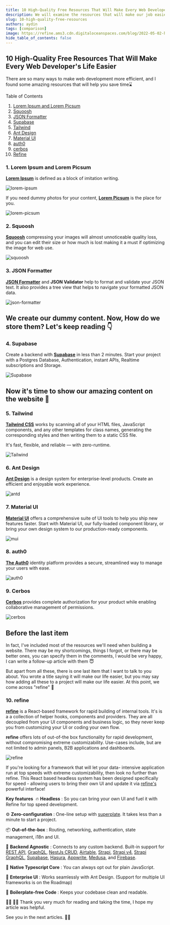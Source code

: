 ```yaml
---
title: 10 High-Quality Free Resources That Will Make Every Web Developer's Life Easier
description: We will examine the resources that will make our job easier when making a website.
slug: 10-high-quality-free-resources
authors: aydin
tags: [comparison]
image: https://refine.ams3.cdn.digitaloceanspaces.com/blog/2022-05-02-high-quality-free-resources/social.jpg
hide_table_of_contents: false
---
```















##     10 High-Quality Free Resources That Will Make Every Web Developer's Life Easier


There are so many ways to make web development more efficient, and I found some amazing resources that will help you save time⌛

<!--truncate-->


Table of Contents

1. [Lorem Ipsum and Lorem Picsum](#lorem)
2. [Squoosh](#squoosh)
3. [JSON Formatter](#json)
4. [Supabase](#supabase)
5. [Tailwind](#tailwind)
6. [Ant Design](#antd)
7. [Material UI](#material-ui)
8. [auth0](#auth0)
9. [cerbos](#cerbos)
10. [Refine](#refine)

### 1. Lorem Ipsum and Lorem Picsum <a name="lorem"></a>

**[Lorem Ipsum](https://www.lipsum.com/)** is defined as a block of imitation writing.

<img src="https://refine.ams3.cdn.digitaloceanspaces.com/blog/2022-05-02-high-quality-free-resources/lorem-ipsum.jpg" alt="lorem-ipsum" />
 
If you need dummy photos for your content, **[Lorem Picsum](https://picsum.photos/)** is the place for you.
 
<img src="https://refine.ams3.cdn.digitaloceanspaces.com/blog/2022-05-02-high-quality-free-resources/lorem-picsum.jpg" alt="lorem-picsum" />


### 2. Squoosh <a name="squoosh"></a>

**[Squoosh](https://squoosh.app/)** compressing your images will almost unnoticeable quality loss, and you can edit their size or how much is lost making it a must if optimizing the image for web use.

<img src="https://refine.ams3.cdn.digitaloceanspaces.com/blog/2022-05-02-high-quality-free-resources/squoosh.jpg" alt="squoosh" />

### 3. JSON Formatter <a name="json"></a>

**[JSON Formatter](https://jsonformatter.org/)** and **JSON Validator** help to format and validate your JSON text. It also provides a tree view that helps to navigate your formatted JSON data.

<img src="https://refine.ams3.cdn.digitaloceanspaces.com/blog/2022-05-02-high-quality-free-resources/json-formatter.jpg" alt="json-formatter" />

## We create our dummy content. Now, How do we store them? Let's keep reading 👇

### 4. Supabase <a name="supabase"></a>

Create a backend with **[Supabase](https://supabase.com/)** in less than 2 minutes. Start your project with a Postgres Database, Authentication, instant APIs, Realtime subscriptions and Storage.

<img src="https://refine.ams3.cdn.digitaloceanspaces.com/blog/2022-05-02-high-quality-free-resources/supabase.jpg" alt="Supabase" />

## Now it's time to show our amazing content on the website 🎉

### 5. Tailwind <a name="tailwind"></a>

**[Tailwind CSS](https://tailwindcss.com/)** works by scanning all of your HTML files, JavaScript components, and any other templates for class names, generating the corresponding styles and then writing them to a static CSS file.

It's fast, flexible, and reliable — with zero-runtime.

<img src="https://refine.ams3.cdn.digitaloceanspaces.com/blog/2022-05-02-high-quality-free-resources/tailwind.jpg" alt="Tailwind" />

### 6. Ant Design <a name="antd"></a>

**[Ant Design](https://ant.design/)** is a design system for enterprise-level products. Create an efficient and enjoyable work experience.

<img src="https://refine.ams3.cdn.digitaloceanspaces.com/blog/2022-05-02-high-quality-free-resources/antd.jpg" alt="antd" />

### 7. Material UI <a name="material-ui"></a>

**[Material UI](https://mui.com/material-ui/getting-started/overview/)** offers a comprehensive suite of UI tools to help you ship new features faster. Start with Material UI, our fully-loaded component library, or bring your own design system to our production-ready components.

<img src="https://refine.ams3.cdn.digitaloceanspaces.com/blog/2022-05-02-high-quality-free-resources/mui.jpg" alt="mui" />
  

### 8. auth0 <a name="auth0"></a>
 
**[The Auth0](https://auth0.com/)** identity platform provides a secure, streamlined way to manage your users with ease.

<img src="https://refine.ams3.cdn.digitaloceanspaces.com/blog/2022-05-02-high-quality-free-resources/auth0.jpg" alt="auth0" />
 

### 9. Cerbos <a name="cerbos"></a>

**[Cerbos](https://cerbos.dev/)** provides complete authorization for your product while enabling collaborative management of permissions.

<img src="https://refine.ams3.cdn.digitaloceanspaces.com/blog/2022-05-02-high-quality-free-resources/cerbos.jpg" alt="cerbos" />

## Before the last item

In fact, I've included most of the resources we'll need when building a website. There may be my shortcomings, things I forgot, or there may be better ones, you can specify them in the comments, I would be very happy, I can write a follow-up article with them 😇

But apart from all these, there is one last item that I want to talk to you about. You wrote a title saying it will make our life easier, but you may say how adding all these to a project will make our life easier. At this point, we come across "refine" 💪

### 10. refine <a name="refine"></a> 

**[refine](https://refine.dev/)** is a React-based framework for rapid building of internal tools. It's is a a collection of helper hooks, components and providers. They are all decoupled from your UI components and business logic, so they never keep you from customizing your UI or coding your own flow.

**refine** offers lots of out-of-the box functionality for rapid development, without compromising extreme customizability. Use-cases include, but are not limited to admin panels, B2B applications and dashboards.

<img src="https://refine.ams3.cdn.digitaloceanspaces.com/blog/2022-05-02-high-quality-free-resources/refine.jpg" alt="refine" />
 

If you're looking for a framework that will let your data- intensive application run at top speeds with extreme customizability, then look no further than refine. This React based headless system has been designed specifically for speed - allowing users to bring their own UI and update it via [refine's](https://refine.dev/docs/) powerful interface!

**Key features**
​
🔥 **Headless** : So you can bring your own UI and fuel it with Refine for top speed development.

⚙️ **Zero-configuration** : One-line setup with [superplate](https://github.com/pankod/superplate). It takes less than a minute to start a project.

📦 **Out-of-the-box** : Routing, networking, authentication, state management, i18n and UI.

🔌 **Backend Agnostic** : Connects to any custom backend. Built-in support for [REST API](https://github.com/refinedev/refine/tree/master/packages/simple-rest), [GraphQL](https://github.com/refinedev/refine/tree/master/packages/graphql), [NestJs CRUD](https://github.com/refinedev/refine/tree/master/packages/nestjsx-crud), [Airtable](https://github.com/refinedev/refine/tree/master/packages/airtable), [Strapi](https://github.com/refinedev/refine/tree/master/packages/strapi), [Strapi v4](https://github.com/refinedev/refine/tree/master/packages/strapi-v4), [Strapi GraphQL](https://github.com/refinedev/refine/tree/master/packages/strapi-graphql), [Supabase](https://github.com/refinedev/refine/tree/master/packages/supabase), [Hasura](https://github.com/refinedev/refine/tree/master/packages/hasura), [Appwrite](https://github.com/refinedev/refine/tree/master/packages/appwrite), [Medusa](https://github.com/refinedev/refine/tree/master/packages/medusa), and [Firebase](https://firebase.google.com/).

📝 **Native Typescript Core** : You can always opt out for plain JavaScript.

🐜 **Enterprise UI** : Works seamlessly with Ant Design. (Support for multiple UI frameworks is on the Roadmap)

📝 **Boilerplate-free Code** : Keeps your codebase clean and readable.


👩‍💻 🧑‍💻 Thank you very much for reading and taking the time, I hope my article was helpful.

See you in the next articles. 🙋‍♂️
 